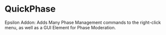# QuickPhase
Epsilon Addon: Adds Many Phase Management commands to the right-click menu, as well as a GUI Element for Phase Moderation.
